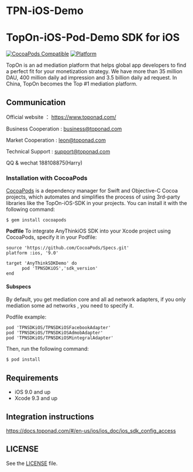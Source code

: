 # TPN-iOS-Demo
# TopOn-iOS-Pod-Demo SDK for iOS

[![CocoaPods Compatible](http://img.shields.io/badge/pod-v1.9.3-blue.svg)](https://github.com/toponteam/TopOn-iOS-Pod-Demo)
[![Platform](https://img.shields.io/badge/platform-iOS%209%2B-brightgreen.svg?style=flat)](https://github.com/toponteam/TopOn-iOS-Pod-Demo)

TopOn is an ad mediation platform that helps global app developers to find a perfect fit for your monetization strategy.  We have more than 35 million DAU, 400 million daily ad impression and 3.5 billion daily ad request. In China, TopOn becomes the Top #1 mediation platform.


## Communication

Official website ： https://www.toponad.com/

Business Cooperation : business@toponad.com

Market Cooperation : leon@toponad.com

Technical Support : support@toponad.com

QQ & wechat 188108875(Harry)



### Installation with CocoaPods

[CocoaPods](https://cocoapods.org/) is a dependency manager for Swift and Objective-C Cocoa projects, which automates and simplifies the process of using 3rd-party libraries like the TopOn-iOS-SDK in your projects. You can install it with the following command:

```
$ gem install cocoapods
```

**Podfile**
To integrate AnyThinkiOS SDK into your Xcode project using CocoaPods, specify it in your Podfile:

```shell
source 'https://github.com/CocoaPods/Specs.git'
platform :ios, '9.0'

target 'AnyThinkSDKDemo' do
      pod 'TPNSDKiOS','sdk_version'
end
```

#### Subspecs

By default, you get mediation core and all ad network adapters, if you only mediation some ad networks , you need to specify it. 

Podfile example:

```shell
pod 'TPNSDKiOS/TPNSDKiOSFacebookAdapter'
pod 'TPNSDKiOS/TPNSDKiOSAdmobAdapter'
pod 'TPNSDKiOS/TPNSDKiOSMintegralAdapter'
```

Then, run the following command:

```bash
$ pod install
```

## Requirements

- iOS 9.0 and up
- Xcode 9.3 and up

## Integration instructions

https://docs.toponad.com/#/en-us/ios/ios_doc/ios_sdk_config_access


## LICENSE

See the [LICENSE](LICENSE) file.
